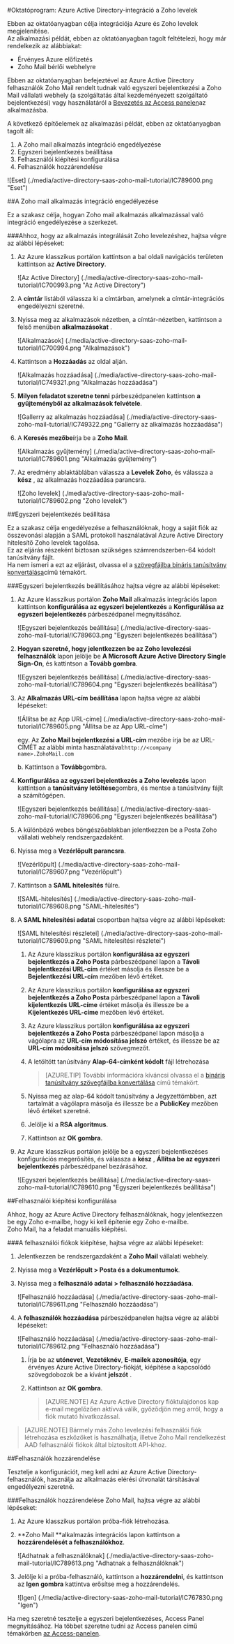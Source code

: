 <properties 
    pageTitle="Oktatóprogram: Azure Active Directory-integráció a Zoho Mail |} Microsoft Azure" 
    description="Megtudhatja, hogy miként Zoho levelezés használata az Azure Active Directory ahhoz, hogy az egyszeri bejelentkezés, automatikus kiépítési és az egyéb!." 
    services="active-directory" 
    authors="jeevansd"  
    documentationCenter="na" 
    manager="femila"/>
<tags 
    ms.service="active-directory" 
    ms.devlang="na" 
    ms.topic="article" 
    ms.tgt_pltfrm="na" 
    ms.workload="identity" 
    ms.date="09/09/2016" 
    ms.author="markvi" />

#<a name="tutorial-azure-active-directory-integration-with-zoho-mail"></a>Oktatóprogram: Azure Active Directory-integráció a Zoho levelek
  
Ebben az oktatóanyagban célja integrációja Azure és Zoho levelek megjelenítése.  
Az alkalmazási példát, ebben az oktatóanyagban tagolt feltételezi, hogy már rendelkezik az alábbiakat:

-   Érvényes Azure előfizetés
-   Zoho Mail bérlői webhelyre
  
Ebben az oktatóanyagban befejeztével az Azure Active Directory felhasználók Zoho Mail rendelt tudnak való egyszeri bejelentkezési a Zoho Mail vállalati webhely (a szolgáltatás által kezdeményezett szolgáltató bejelentkezési) vagy használatáról a [Bevezetés az Access panelen](active-directory-saas-access-panel-introduction.md)az alkalmazásba.
  
A következő építőelemek az alkalmazási példát, ebben az oktatóanyagban tagolt áll:

1.  A Zoho mail alkalmazás integráció engedélyezése
2.  Egyszeri bejelentkezés beállítása
3.  Felhasználói kiépítési konfigurálása
4.  Felhasználók hozzárendelése

![Eset] (./media/active-directory-saas-zoho-mail-tutorial/IC789600.png "Eset")

##<a name="enabling-the-application-integration-for-zoho-mail"></a>A Zoho mail alkalmazás integráció engedélyezése
  
Ez a szakasz célja, hogyan Zoho mail alkalmazás alkalmazással való integráció engedélyezése a szerkezet.

###<a name="to-enable-the-application-integration-for-zoho-mail-perform-the-following-steps"></a>Ahhoz, hogy az alkalmazás integrálását Zoho levelezéshez, hajtsa végre az alábbi lépéseket:

1.  Az Azure klasszikus portálon kattintson a bal oldali navigációs területen kattintson az **Active Directory**.

    ![Az Active Directory] (./media/active-directory-saas-zoho-mail-tutorial/IC700993.png "Az Active Directory")

2.  A **címtár** listából válassza ki a címtárban, amelynek a címtár-integrációs engedélyezni szeretné.

3.  Nyissa meg az alkalmazások nézetben, a címtár-nézetben, kattintson a felső menüben **alkalmazásokat** .

    ![Alkalmazások] (./media/active-directory-saas-zoho-mail-tutorial/IC700994.png "Alkalmazások")

4.  Kattintson a **Hozzáadás** az oldal alján.

    ![Alkalmazás hozzáadása] (./media/active-directory-saas-zoho-mail-tutorial/IC749321.png "Alkalmazás hozzáadása")

5.  **Milyen feladatot szeretne tenni** párbeszédpanelen kattintson **a gyűjteményből az alkalmazások felvétele**.

    ![Gallerry az alkalmazás hozzáadása] (./media/active-directory-saas-zoho-mail-tutorial/IC749322.png "Gallerry az alkalmazás hozzáadása")

6.  A **Keresés mezőbe**írja be a **Zoho Mail**.

    ![Alkalmazás gyűjtemény] (./media/active-directory-saas-zoho-mail-tutorial/IC789601.png "Alkalmazás gyűjtemény")

7.  Az eredmény ablaktáblában válassza a **Levelek Zoho**, és válassza a **kész** , az alkalmazás hozzáadása parancsra.

    ![Zoho levelek] (./media/active-directory-saas-zoho-mail-tutorial/IC789602.png "Zoho levelek")

##<a name="configuring-single-sign-on"></a>Egyszeri bejelentkezés beállítása
  
Ez a szakasz célja engedélyezése a felhasználóknak, hogy a saját fiók az összevonási alapján a SAML protokoll használatával Azure Active Directory hitelesítő Zoho levelek tagolása.  
Ez az eljárás részeként biztosan szükséges számrendszerben-64 kódolt tanúsítvány fájlt.  
Ha nem ismeri a ezt az eljárást, olvassa el a [szövegfájlba bináris tanúsítvány konvertálása](http://youtu.be/PlgrzUZ-Y1o)című témakört.

###<a name="to-configure-single-sign-on-perform-the-following-steps"></a>Egyszeri bejelentkezés beállításához hajtsa végre az alábbi lépéseket:

1.  Az Azure klasszikus portálon **Zoho Mail** alkalmazás integrációs lapon kattintson **konfigurálása az egyszeri bejelentkezés** a **Konfigurálása az egyszeri bejelentkezés** párbeszédpanel megnyitásához.

    ![Egyszeri bejelentkezés beállítása] (./media/active-directory-saas-zoho-mail-tutorial/IC789603.png "Egyszeri bejelentkezés beállítása")

2.  **Hogyan szeretné, hogy jelentkezzen be az Zoho levelezési felhasználók** lapon jelölje be **A Microsoft Azure Active Directory Single Sign-On**, és kattintson a **Tovább gombra**.

    ![Egyszeri bejelentkezés beállítása] (./media/active-directory-saas-zoho-mail-tutorial/IC789604.png "Egyszeri bejelentkezés beállítása")

3.  Az **Alkalmazás URL-cím beállítása** lapon hajtsa végre az alábbi lépéseket:

    ![Állítsa be az App URL-címe] (./media/active-directory-saas-zoho-mail-tutorial/IC789605.png "Állítsa be az App URL-címe")

    egy. Az **Zoho Mail bejelentkezési a URL-cím** mezőbe írja be az URL-CÍMÉT az alábbi minta használatával:`http://<company name>.ZohoMail.com`

    b. Kattintson a **Tovább**gombra.


4.  **Konfigurálása az egyszeri bejelentkezés a Zoho levelezés** lapon kattintson a **tanúsítvány letöltése**gombra, és mentse a tanúsítvány fájlt a számítógépen.

    ![Egyszeri bejelentkezés beállítása] (./media/active-directory-saas-zoho-mail-tutorial/IC789606.png "Egyszeri bejelentkezés beállítása")

5.  A különböző webes böngészőablakban jelentkezzen be a Posta Zoho vállalati webhely rendszergazdaként.

6.  Nyissa meg a **Vezérlőpult parancsra**.

    ![Vezérlőpult] (./media/active-directory-saas-zoho-mail-tutorial/IC789607.png "Vezérlőpult")

7.  Kattintson a **SAML hitelesítés** fülre.

    ![SAML-hitelesítés] (./media/active-directory-saas-zoho-mail-tutorial/IC789608.png "SAML-hitelesítés")

8.  A **SAML hitelesítési adatai** csoportban hajtsa végre az alábbi lépéseket:

    ![SAML hitelesítési részletei] (./media/active-directory-saas-zoho-mail-tutorial/IC789609.png "SAML hitelesítési részletei")

    1.  Az Azure klasszikus portálon **konfigurálása az egyszeri bejelentkezés a Zoho Posta** párbeszédpanel lapon a **Távoli bejelentkezési URL-cím** értéket másolja és illessze be a **Bejelentkezési URL-cím** mezőben lévő értéket.
    2.  Az Azure klasszikus portálon **konfigurálása az egyszeri bejelentkezés a Zoho Posta** párbeszédpanel lapon a **Távoli kijelentkezés URL-címe** értéket másolja és illessze be a **Kijelentkezés URL-címe** mezőben lévő értéket.
    3.  Az Azure klasszikus portálon **konfigurálása az egyszeri bejelentkezés a Zoho Posta** párbeszédpanel lapon másolja a vágólapra az **URL-cím módosítása jelszó** értéket, és illessze be az **URL-cím módosítása jelszó** szövegmezőt.
    4.  A letöltött tanúsítvány **Alap-64-címként kódolt** fájl létrehozása  

        >[AZURE.TIP] További információra kíváncsi olvassa el a [bináris tanúsítvány szövegfájlba konvertálása](http://youtu.be/PlgrzUZ-Y1o) című témakört.

    5.  Nyissa meg az alap-64 kódolt tanúsítvány a Jegyzettömbben, azt tartalmát a vágólapra másolja és illessze be a **PublicKey** mezőben lévő értéket szeretné.
    6.  Jelölje ki a **RSA** **algoritmus**.
    7.  Kattintson az **OK gombra**.

9.  Az Azure klasszikus portálon jelölje be a egyszeri bejelentkezéses konfigurációs megerősítés, és válassza a **kész** , **Állítsa be az egyszeri bejelentkezés** párbeszédpanel bezárásához.

    ![Egyszeri bejelentkezés beállítása] (./media/active-directory-saas-zoho-mail-tutorial/IC789610.png "Egyszeri bejelentkezés beállítása")

##<a name="configuring-user-provisioning"></a>Felhasználói kiépítési konfigurálása
  
Ahhoz, hogy az Azure Active Directory felhasználóknak, hogy jelentkezzen be egy Zoho e-mailbe, hogy ki kell építenie egy Zoho e-mailbe.  
Zoho Mail, ha a feladat manuális kiépítési.

###<a name="to-provision-a-user-accounts-perform-the-following-steps"></a>A felhasználói fiókok kiépítése, hajtsa végre az alábbi lépéseket:

1.  Jelentkezzen be rendszergazdaként a **Zoho Mail** vállalati webhely.

2.  Nyissa meg a **Vezérlőpult \> Posta és a dokumentumok**.

3.  Nyissa meg a **felhasználó adatai \> felhasználó hozzáadása**.

    ![Felhasználó hozzáadása] (./media/active-directory-saas-zoho-mail-tutorial/IC789611.png "Felhasználó hozzáadása")

4.  A **felhasználók hozzáadása** párbeszédpanelen hajtsa végre az alábbi lépéseket:

    ![Felhasználó hozzáadása] (./media/active-directory-saas-zoho-mail-tutorial/IC789612.png "Felhasználó hozzáadása")

    1.  Írja be az **utónevet**, **Vezetéknév**, **E-mailek azonosítója**, egy érvényes Azure Active Directory-fiókját, kiépítése a kapcsolódó szövegdobozok be a kívánt **jelszót** .
    2.  Kattintson az **OK gombra**.  

        >[AZURE.NOTE] Az Azure Active Directory fióktulajdonos kap e-mail megelőzően aktívvá válik, győződjön meg arról, hogy a fiók mutató hivatkozással.

>[AZURE.NOTE] Bármely más Zoho levelezési felhasználói fiók létrehozása eszközöket is használhatja, illetve Zoho Mail rendelkezést AAD felhasználói fiókok által biztosított API-khoz.

##<a name="assigning-users"></a>Felhasználók hozzárendelése
  
Tesztelje a konfigurációt, meg kell adni az Azure Active Directory-felhasználók, használja az alkalmazás elérési útvonalát társításával engedélyezni szeretné.

###<a name="to-assign-users-to-zoho-mail-perform-the-following-steps"></a>Felhasználók hozzárendelése Zoho Mail, hajtsa végre az alábbi lépéseket:

1.  Az Azure klasszikus portálon próba-fiók létrehozása.

2.  **Zoho Mail **alkalmazás integrációs lapon kattintson a **hozzárendelését a felhasználókhoz**.

    ![Adhatnak a felhasználóknak] (./media/active-directory-saas-zoho-mail-tutorial/IC789613.png "Adhatnak a felhasználóknak")

3.  Jelölje ki a próba-felhasználó, kattintson a **hozzárendelni**, és kattintson az **Igen gombra** kattintva erősítse meg a hozzárendelés.

    ![Igen] (./media/active-directory-saas-zoho-mail-tutorial/IC767830.png "Igen")
  
Ha meg szeretné tesztelje a egyszeri bejelentkezéses, Access Panel megnyitásához. Ha többet szeretne tudni az Access panelen című témakörben [az Access-panelen](active-directory-saas-access-panel-introduction.md).